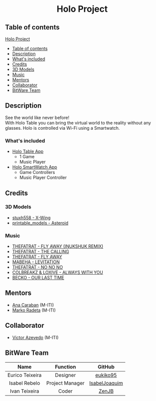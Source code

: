 # <p align="center">Holo Project</p>

## Table of contents
<!-- TOC -->
[Holo Project](#holo-projectp)
- [Table of contents](#table-of-contents)
- [Description](#description)        
- [What's included](#whats-included)
- [Credits](#credits)
- [3D Models](#3d-models)
- [Music](#music)
- [Mentors](#mentors)
- [Collaborator](#collaborator)
- [BitWare Team](#bitware-team)
<!-- /TOC -->

## Description
See the world like never before!
<br>
With Holo Table you can bring the virtual world to the reality without any glasses. Holo is controlled via Wi-Fi using a Smartwatch.

### What's included
+ [Holo Table App](https://github.com/Bitware-PMS/Holo/tree/master/Holo(Table))
    + 1 Game 
    + Music Player
+ [Holo SmartWatch App](https://github.com/Bitware-PMS/Holo/tree/master/Holo(SmartWatch))
    + Game Controllers
    + Music Player Controller
## Credits
### 3D Models
+ [stuxh558 - X-Wing](https://free3d.com/3d-model/x-wing-star-wars-579.html)
+ [printable_models - Asteroid](https://free3d.com/3d-model/-asteroid--962525.html)

### Music
+ [THEFATRAT - FLY AWAY (INUKSHUK REMIX)](https://the-arcadium.net/tracks/fly-away-inukshuk-remix/)
+ [THEFATRAT - THE CALLING](https://the-arcadium.net/tracks/the-calling/)
+ [THEFATRAT - FLY AWAY](https://the-arcadium.net/tracks/fly-away/)
+ [MABEHA - LEVITATION](https://the-arcadium.net/tracks/levitation/)
+ [THEFATRAT - NO NO NO](https://the-arcadium.net/tracks/no-no-no/)
+ [COLBREAKZ & LOXIVE - ALWAYS WITH YOU](https://the-arcadium.net/tracks/always-with-you/)
+ [BECKO - OUR LAST TIME](https://the-arcadium.net/tracks/our-last-time/)

## Mentors
+ [Ana Caraban](https://www.m-iti.org/people/ana-karina-caldeira-caraban) (M-ITI)
+ [Marko Radeta](https://www.m-iti.org/people/marko-radeta-phd) (M-ITI)

## Collaborator
+ [Victor Azevedo](https://www.m-iti.org/people/victor-azevedo) (M-ITI)

## BitWare Team

|       Name      |     Function    |                       GitHub                      |
|:---------------:|:---------------:|:-------------------------------------------------:|
| Eurico Teixeira |     Designer    |      [eukiko95](https://github.com/eukiko95)      |
|  Isabel Rebelo  | Project Manager | [IsabelJoaquim](https://github.com/IsabelJoaquim) |
|  Ivan Teixeira  |      Coder      |         [ZenJB](https://github.com/ZenJB)         |